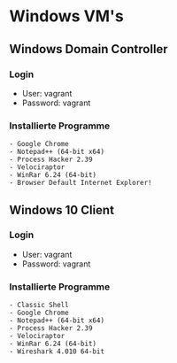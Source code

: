 # Windows VM's

## Windows Domain Controller

### Login
- User: vagrant
- Password: vagrant

### Installierte Programme

    - Google Chrome
    - Notepad++ (64-bit x64)
    - Process Hacker 2.39
    - Velociraptor
    - WinRar 6.24 (64-bit)
    - Browser Default Internet Explorer!

## Windows 10 Client

### Login
- User: vagrant
- Password: vagrant

### Installierte Programme

    - Classic Shell
    - Google Chrome
    - Notepad++ (64-bit x64)
    - Process Hacker 2.39
    - Velociraptor
    - WinRar 6.24 (64-bit)
    - Wireshark 4.010 64-bit